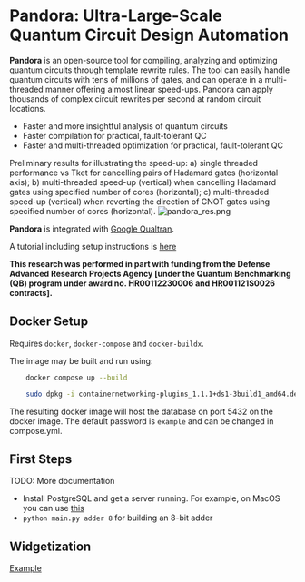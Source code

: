 # Pandora: Ultra-Large-Scale Quantum Circuit Design Automation

**Pandora** is an open-source tool for compiling, analyzing and optimizing quantum circuits through template rewrite rules. The tool can easily handle quantum circuits with tens of millions of gates, and can operate in a multi-threaded manner offering almost linear speed-ups. Pandora can apply thousands of complex circuit rewrites per second at random circuit locations.
* Faster and more insightful analysis of quantum circuits
* Faster compilation for practical, fault-tolerant QC
* Faster and multi-threaded optimization for practical, fault-tolerant QC

Preliminary results for illustrating the speed-up: a) single threaded performance vs Tket for cancelling pairs of Hadamard gates (horizontal axis); b) multi-threaded speed-up (vertical) when cancelling Hadamard gates using specified number of cores (horizontal); c) multi-threaded speed-up (vertical) when reverting the direction of CNOT gates using specified number of cores (horizontal).
![pandora_res.png](pandora_res.png)

**Pandora** is integrated with <a href="https://github.com/quantumlib/Qualtran" target=_blank>Google Qualtran</a>.

A tutorial including setup instructions is <a href="https://colab.research.google.com/drive/1K7cEqRoXRAOOhEz4EmfSPtBUssaXPW-v?usp=sharing" target="_blank">here</a>

**This research was performed in part with funding from the Defense Advanced Research Projects Agency [under the Quantum Benchmarking
(QB) program under award no. HR00112230006 and HR001121S0026 contracts].**


## Docker Setup
Requires `docker`, `docker-compose` and `docker-buildx`.

The image may be built and run using:
```bash
    docker compose up --build    
```

```bash
    sudo dpkg -i containernetworking-plugins_1.1.1+ds1-3build1_amd64.deb
```

The resulting docker image will host the database on port 5432 on the docker image. The default password is `example` and can be changed in compose.yml. 

## First Steps 

TODO: More documentation
* Install PostgreSQL and get a server running. For example, on MacOS you can use [this](https://www.atlassian.com/data/sql/how-to-start-a-postgresql-server-on-mac-os-x)
* `python main.py adder 8` for building an 8-bit adder

## Widgetization

<a href="./vis/index.html" target=_blank>Example</a>